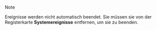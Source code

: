 <!-- markdownlint-disable-file MD041 -->
> [!NOTE]
> Ereignisse werden nicht automatisch beendet. Sie müssen sie von der Registerkarte **Systemereignisse** entfernen, um sie zu beenden.
